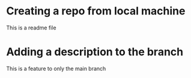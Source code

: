 # Creating a repo from local machine

This is a readme file 

# Adding a description to the branch

This is a feature to only the main branch 